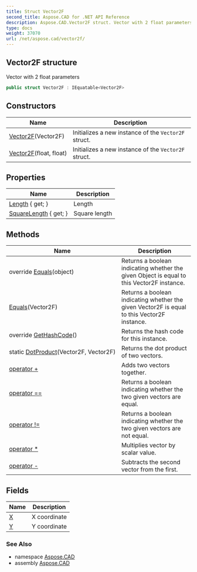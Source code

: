```yaml
---
title: Struct Vector2F
second_title: Aspose.CAD for .NET API Reference
description: Aspose.CAD.Vector2F struct. Vector with 2 float parameters
type: docs
weight: 37070
url: /net/aspose.cad/vector2f/
---
```

## Vector2F structure

Vector with 2 float parameters

```csharp
public struct Vector2F : IEquatable<Vector2F>
```

## Constructors

| Name | Description |
| --- | --- |
| [Vector2F](vector2f/#constructor)(Vector2F) | Initializes a new instance of the `Vector2F` struct. |
| [Vector2F](vector2f/#constructor_1)(float, float) | Initializes a new instance of the `Vector2F` struct. |

## Properties

| Name | Description |
| --- | --- |
| [Length](../../aspose.cad/vector2f/length/) { get; } | Length |
| [SquareLength](../../aspose.cad/vector2f/squarelength/) { get; } | Square length |

## Methods

| Name | Description |
| --- | --- |
| override [Equals](../../aspose.cad/vector2f/equals/#equals_1)(object) | Returns a boolean indicating whether the given Object is equal to this Vector2F instance. |
| [Equals](../../aspose.cad/vector2f/equals/#equals)(Vector2F) | Returns a boolean indicating whether the given Vector2F is equal to this Vector2F instance. |
| override [GetHashCode](../../aspose.cad/vector2f/gethashcode/)() | Returns the hash code for this instance. |
| static [DotProduct](../../aspose.cad/vector2f/dotproduct/)(Vector2F, Vector2F) | Returns the dot product of two vectors. |
| [operator +](../../aspose.cad/vector2f/op_addition/) | Adds two vectors together. |
| [operator ==](../../aspose.cad/vector2f/op_equality/) | Returns a boolean indicating whether the two given vectors are equal. |
| [operator !=](../../aspose.cad/vector2f/op_inequality/) | Returns a boolean indicating whether the two given vectors are not equal. |
| [operator *](../../aspose.cad/vector2f/op_multiply/) | Multiplies vector by scalar value. |
| [operator -](../../aspose.cad/vector2f/op_subtraction/) | Subtracts the second vector from the first. |

## Fields

| Name | Description |
| --- | --- |
| [X](../../aspose.cad/vector2f/x/) | X coordinate |
| [Y](../../aspose.cad/vector2f/y/) | Y coordinate |

### See Also

* namespace [Aspose.CAD](../../aspose.cad/)
* assembly [Aspose.CAD](../../)


